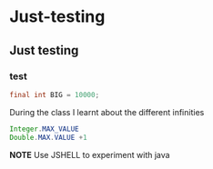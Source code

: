 # Just-testing
## Just testing
### test
```java
final int BIG = 10000;
```

During the class I learnt about the different infinities
```java
Integer.MAX_VALUE
Double.MAX.VALUE +1
```
**NOTE**
Use JSHELL to experiment with java
